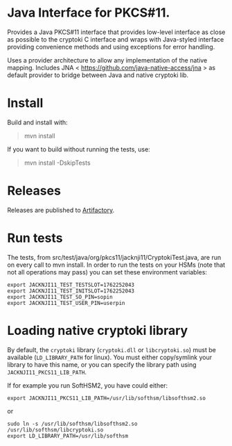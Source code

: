# Java Interface for PKCS#11.

Provides a Java PKCS#11 interface that provides low-level interface
as close as possible to the cryptoki C interface and wraps with
Java-styled interface providing convenience methods and using
exceptions for error handling.

Uses a provider architecture to allow any implementation of the 
native mapping. Includes JNA < https://github.com/java-native-access/jna > 
as default provider to bridge between Java and native cryptoki lib.

# Install

Build and install with:

>mvn install

If you want to build without running the tests, use:

>mvn install -DskipTests

# Releases

Releases are published to [Artifactory](https://artifactory.primekey.com/ui/packages/gav:%2F%2Fcom.keyfactor:jacknji11?name=jacknji&type=packages).

# Run tests
The tests, from src/test/java/org/pkcs11/jacknji11/CryptokiTest.java, are run on every call to mvn install.
In order to run the tests on your HSMs (note that not all operations may pass) you can set these environment variables:

```
export JACKNJI11_TEST_TESTSLOT=1762252043
export JACKNJI11_TEST_INITSLOT=1762252043
export JACKNJI11_TEST_SO_PIN=sopin
export JACKNJI11_TEST_USER_PIN=userpin
```

# Loading native cryptoki library
By default, the `cryptoki` library (`cryptoki.dll` or `libcryptoki.so`) must be available (`LD_LIBRARY_PATH` for linux).
You must either copy/symlink your library to have this name, or you can specify the library path using
`JACKNJI11_PKCS11_LIB_PATH`.

If for example you run SoftHSM2, you have could either:
```
export JACKNJI11_PKCS11_LIB_PATH=/usr/lib/softhsm/libsofthsm2.so
```
or
```
sudo ln -s /usr/lib/softhsm/libsofthsm2.so /usr/lib/softhsm/libcryptoki.so
export LD_LIBRARY_PATH=/usr/lib/softhsm
```
